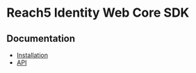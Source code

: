 # Reach5 Identity Web Core SDK

## Documentation

- [Installation](https://developer.reach5.co/guides/installation/web/)
- [API](https://developer.reach5.co/api/identity-web/)
